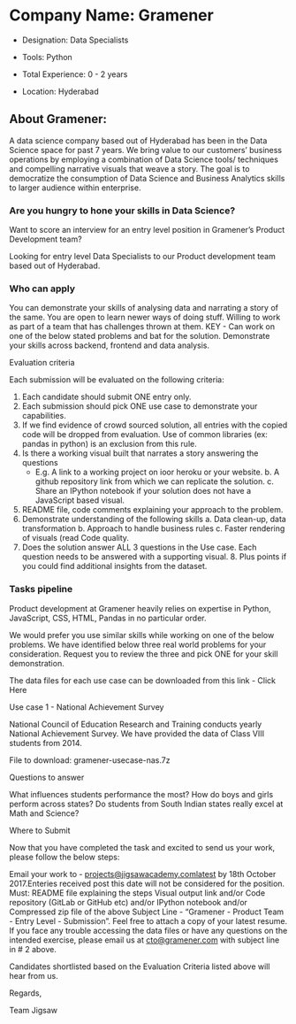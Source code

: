 	
# Company Name:  Gramener

- Designation: Data Specialists

- Tools:  Python

- Total Experience: 0 - 2 years

- Location: Hyderabad

## About Gramener:

A data science company based out of Hyderabad has been in the Data Science space for past 7 years. We bring value to our customers’ business operations by employing a combination of Data Science tools/ techniques and compelling narrative visuals that weave a story. The goal is to democratize the consumption of Data Science and Business Analytics skills to larger audience within enterprise.

### Are you hungry to hone your skills in Data Science?

Want to score an interview for an entry level position in Gramener’s Product Development team?

Looking for entry level Data Specialists to our Product development team based out of Hyderabad.

 

### Who can apply

You can demonstrate your skills of analysing data and narrating a story of the same.
You are open to learn newer ways of doing stuff.
Willing to work as part of a team that has challenges thrown at them.
KEY - Can work on one of the below stated problems and bat for the solution. Demonstrate your skills across backend, frontend and data analysis.
 

Evaluation criteria

Each submission will be evaluated on the following criteria:

1. Each candidate should submit ONE entry only.
2. Each submission should pick ONE use case to demonstrate your capabilities.
3. If we find evidence of crowd sourced solution, all entries with the copied code will be dropped from evaluation. Use of common libraries (ex: pandas in python) is an exclusion from this rule.
4. Is there a working visual built that narrates a story answering the questions 
	* E.g. A link to a working project on ioor heroku or your website. 
	b. A github repository link from which we can replicate the solution. 
	c. Share an IPython notebook if your solution does not have a JavaScript based visual.
5. README file, code comments explaining your approach to the problem.
6. Demonstrate understanding of the following skills a. Data clean-up, data transformation b. Approach to handle business rules c. Faster rendering of visuals (read Code quality.
7. Does the solution answer ALL 3 questions in the Use case. Each question needs to be answered with a supporting visual. 8. Plus points if you could find additional insights from the dataset.
 

### Tasks pipeline

Product development at Gramener heavily relies on expertise in Python, JavaScript, CSS, HTML, Pandas in no particular order.

We would prefer you use similar skills while working on one of the below problems. We have identified below three real world problems for your consideration. Request you to review the three and pick ONE for your skill demonstration.

The data files for each use case can be downloaded from this link - Click Here

 

Use case 1 - National Achievement Survey

National Council of Education Research and Training conducts yearly National Achievement Survey. We have provided the data of Class VIII students from 2014.

 

File to download: gramener-usecase-nas.7z

 

Questions to answer

What influences students performance the most?
How do boys and girls perform across states?
Do students from South Indian states really excel at Math and Science?


Where to Submit

Now that you have completed the task and excited to send us your work, please follow the below steps:

Email your work to - projects@jigsawacademy.comlatest by 18th October 2017.Enteries received post this date will not be considered for the position.
Must: README file explaining the steps
Visual output link and/or
Code repository (GitLab or GitHub etc) and/or
IPython notebook and/or
Compressed zip file of the above
Subject Line - “Gramener - Product Team - Entry Level - Submission”.
Feel free to attach a copy of your latest resume.
If you face any trouble accessing the data files or have any questions on the intended exercise,
    please email us at cto@gramener.com with subject line in # 2 above.

Candidates shortlisted based on the Evaluation Criteria listed above will hear from us.
 

Regards,

Team Jigsaw